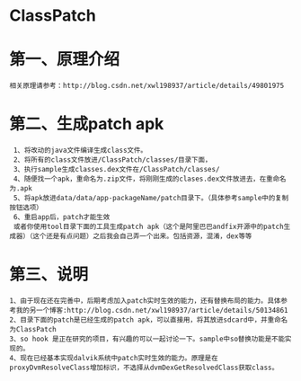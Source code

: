 # ClassPatch
# 第一、原理介绍
    相关原理请参考：http://blog.csdn.net/xwl198937/article/details/49801975
# 第二、生成patch apk
     1、将改动的java文件编译生成class文件。
     2、将所有的class文件放进/ClassPatch/classes/目录下面，
     3、执行sample生成classes.dex文件在/ClassPatch/classes/
     4、随便找一个apk，重命名为.zip文件，将刚刚生成的clases.dex文件放进去，在重命名为.apk
     5、将apk放进data/data/app-packageName/patch目录下。（具体参考sample中的复制按钮选项）
     6、重启app后，patch才能生效
     或者你使用tool目录下面的工具生成patch apk（这个是阿里巴巴andfix开源中的patch生成器）（这个还是有点问题）之后我会自己弄一个出来。包括资源，混淆，dex等等
# 第三、说明
    1、由于现在还在完善中，后期考虑加入patch实时生效的能力，还有替换布局的能力。具体参考我的另一个博客:http://blog.csdn.net/xwl198937/article/details/50134861
    2、目录下面的patch是已经生成的patch apk，可以直接用，将其放进sdcard中，并重命名为ClassPatch
    3、so hook 是正在研究的项目，有兴趣的可以一起讨论一下。sample中so替换功能是不能实现的。
    4、现在已经基本实现dalvik系统中patch实时生效的能力。原理是在proxyDvmResolveClass增加标识，不选择从dvmDexGetResolvedClass获取class。


